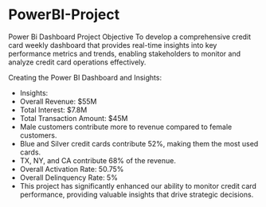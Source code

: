 # PowerBI-Project
Power Bi Dashboard Project Objective To develop a comprehensive credit card weekly dashboard that provides real-time insights into key performance metrics and trends, enabling stakeholders to monitor and analyze credit card operations effectively.

Creating the Power BI Dashboard and Insights: 

* Insights:
* Overall Revenue: $55M
* Total Interest: $7.8M
* Total Transaction Amount: $45M
* Male customers contribute more to revenue compared to female customers.
* Blue and Silver credit cards contribute 52%, making them the most used cards.
* TX, NY, and CA contribute 68% of the revenue.
* Overall Activation Rate: 50.75%
* Overall Delinquency Rate: 5%
* This project has significantly enhanced our ability to monitor credit card performance, providing valuable insights that drive strategic decisions.

